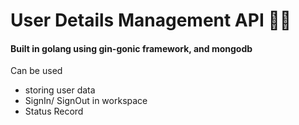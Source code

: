 # User Details Management API 👨‍💻
#### Built in golang using gin-gonic framework, and mongodb

Can be used 
- storing user data 
- SignIn/ SignOut in workspace
- Status Record
